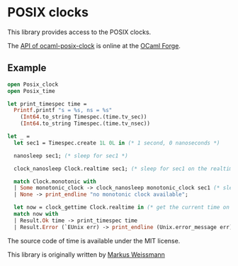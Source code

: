 # POSIX clocks

This library provides access to the POSIX clocks.

The [API of ocaml-posix-clock](http://time.forge.ocamlcore.org/doc/) is online at the [OCaml Forge](https://forge.ocamlcore.org/).

## Example

```ocaml
open Posix_clock
open Posix_time

let print_timespec time =
  Printf.printf "s = %s, ns = %s"
    (Int64.to_string Timespec.(time.tv_sec))
    (Int64.to_string Timespec.(time.tv_nsec))

let _ =
  let sec1 = Timespec.create 1L 0L in (* 1 second, 0 nanoseconds *)

  nanosleep sec1; (* sleep for sec1 *)

  clock_nanosleep Clock.realtime sec1; (* sleep for sec1 on the realtime clock *)

  match Clock.monotonic with
  | Some monotonic_clock -> clock_nanosleep monotonic_clock sec1 (* sleep for sec1 on the monotonic clock *)
  | None -> print_endline "no monotonic clock available";

  let now = clock_gettime Clock.realtime in (* get the current time on the realtime clock *)
  match now with
  | Result.Ok time -> print_timespec time
  | Result.Error (`EUnix err) -> print_endline (Unix.error_message err)
```

The source code of time is available under the MIT license.

This library is originally written by [Markus Weissmann](http://www.mweissmann.de/)
